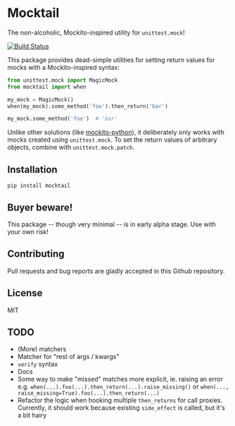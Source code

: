 Mocktail
========

The non-alcoholic, Mockito-inspired utility for `unittest.mock`!

[![Build Status](https://travis-ci.org/koirikivi/mocktail.svg?branch=master)](https://travis-ci.org/koirikivi/mocktail)

This package provides dead-simple utilities for setting return values for mocks
with a Mockito-inspired syntax:

```python
from unittest.mock import MagicMock
from mocktail import when

my_mock = MagicMock()
when(my_mock).some_method('foo').then_return('bar')

my_mock.some_method('foo')  # 'bar'
```

Unlike other solutions (like [mockito-python](https://github.com/kaste/mockito-python)),
it deliberately only works with mocks created using `unittest.mock`. To set the return
values of arbitrary objects, combine with `unittest.mock.patch`.

Installation
------------

`pip install mocktail`

Buyer beware!
-------------

This package -- though very minimal -- is in early alpha stage. Use with your own
risk!

Contributing
------------

Pull requests and bug reports are gladly accepted in this Github repository.


License
-------

MIT

TODO
----

- (More) matchers
- Matcher for "rest of args / kwargs"
- `verify` syntax
- Docs
- Some way to make "missed" matches more explicit, ie. raising an error
  e.g. `when(...).foo(...).then_return(...).raise_missing()`
  or `when(..., raise_missing=True).foo(...).then_return(...)`
- Refactor the logic when hooking multiple `then_returns` for call proxies.
  Currently, it should work because existing `side_effect` is called, but it's a bit hairy
